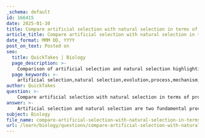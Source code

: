 ```yaml
---
_schema: default
id: 166415
date: 2025-01-30
title: Compare artificial selection with natural selection in terms of process and outcomes.
article_title: Compare artificial selection with natural selection in terms of process and outcomes.
date_format: MMM DD, YYYY
post_on_text: Posted on
seo:
  title: QuickTakes | Biology
  page_description: >-
    Comparison of artificial selection and natural selection highlighting their processes, mechanisms of variation, time frames, and outcomes in species evolution.
  page_keywords: >-
    artificial selection,natural selection,evolution,process,mechanism,variation,outcomes,genetic diversity,fitness,adaptation,breeding,traits,time frame
author: QuickTakes
question: >-
    Compare artificial selection with natural selection in terms of process and outcomes.
answer: >-
    Artificial selection and natural selection are two fundamental processes that drive the evolution of species, but they differ significantly in their mechanisms and outcomes.\n\n### 1. Driving Force\n- **Artificial Selection**: This process is driven by human preferences. Humans intentionally select which individuals to breed based on desired traits, such as size, color, or behavior. For example, dog breeding often focuses on traits like temperament and appearance, leading to a wide variety of dog breeds.\n  \n- **Natural Selection**: In contrast, natural selection operates without human intervention. It is driven by environmental pressures that favor certain traits over others. Individuals with advantageous traits are more likely to survive and reproduce, leading to the gradual adaptation of populations to their environments.\n\n### 2. Mechanism of Variation\n- **Artificial Selection**: The variation in traits is often limited to those that humans find desirable. This can lead to a reduction in genetic diversity, as specific traits are emphasized at the expense of others.\n\n- **Natural Selection**: This process relies on a broader range of genetic variation within a population. Mechanisms such as mutation, genetic recombination, and migration contribute to this diversity, allowing natural selection to act on a wide array of traits that affect an organism's fitness.\n\n### 3. Time Frame\n- **Artificial Selection**: Changes can occur relatively quickly, often within a few generations, due to the focused breeding practices employed by humans. For instance, certain dog breeds have been developed in just a few decades.\n\n- **Natural Selection**: This process typically operates over much longer time scales, often taking thousands to millions of years to produce significant evolutionary changes in populations.\n\n### 4. Outcomes\n- **Artificial Selection**: The outcomes can lead to rapid changes in specific traits, resulting in domesticated species that may not be well-suited for survival in the wild. For example, many domesticated animals exhibit traits that are advantageous in human environments but may be detrimental in natural settings.\n\n- **Natural Selection**: The outcomes of natural selection are adaptations that enhance the fitness of organisms in their natural environments. Traits that improve survival and reproductive success become more common in the population over time.\n\n### 5. Scope\n- **Artificial Selection**: Typically focuses on a limited number of traits that are deemed desirable by humans, which can lead to unintended consequences, such as health issues in certain dog breeds due to inbreeding.\n\n- **Natural Selection**: Acts on a wide range of traits that affect an organism's overall fitness, leading to a more holistic adaptation to the environment.\n\nIn summary, while both artificial and natural selection involve the selection of traits, the key distinctions lie in the driving forces behind the selection, the mechanisms of variation, the time frames for observable changes, and the outcomes of these processes. Artificial selection is a human-directed process that can lead to rapid changes in specific traits, whereas natural selection is a natural process that promotes adaptations beneficial for survival in the wild.
subject: Biology
file_name: compare-artificial-selection-with-natural-selection-in-terms-of-process-and-outcomes.md
url: /learn/biology/questions/compare-artificial-selection-with-natural-selection-in-terms-of-process-and-outcomes
---
```


&nbsp;